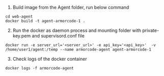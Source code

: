 1. Build image from the Agent folder, run below command
```
cd web-agent
docker build -t agent-armorcode-1 .
```

2. Run the docker as daemon process and mounting folder with private-key.pem and supervisord.conf file
```
docker run -e server_url='<server_url>' -e api_key='<api_key>'  -v /home/user1/agent:/temp --name armorcode-agent agent-armorcode-1
```

3. Check logs of the docker container
```
docker logs -f armorcode-agent
```